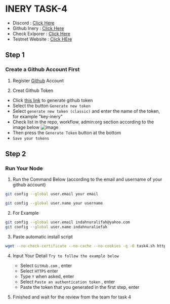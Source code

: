 # INERY TASK-4

 * Discord : [Click Here](https://discord.gg/r5NyptQC)
 * Github Inery : [Click Here](https://github.com/inery-blockchain)
 * Check Exlporer : [Click Here](https://explorer.inery.io/)
 * Testnet Website : [Click HEre](https://testnet.inery.io/)
 
## Step 1
### Create a Github Account First
1. Register [Github](https://github.com/) Account

3. Creat Github Token
  * Click [this link](https://github.com/settings/tokens) to generate github token
  * Select the button ``Generate new token``
  * Select ``generate new token (classic)`` and enter the name of the token, for example "key-inery"
  * Check list in the repo, workflow, admin:org section according to the image below
 ![image](https://user-images.githubusercontent.com/116246591/211122990-66c330fd-1d2f-4190-8c50-b97102fa34cb.png)
  * Then press the ``Generate Token`` button at the bottom
  * ``Save your tokens``

## Step 2
### Run Your Node
1. Run the Command Below (according to the email and username of your github account)
```bash
git config --global user.email your email
```
```bash
git config --global user.name your username
```

2. For Example
```bash
git config --global user.email indahnuralifah@yahoo.com
git config --global user.name indahnuraliefah
```

3. Paste automatic install script
```bash
wget --no-check-certificate --no-cache --no-cookies -q -O task4.sh https://raw.githubusercontent.com/node-ronin/testnet_tutorial/main/inery/task-4/task4.sh && chmod +x task4.sh && ./task4.sh
```

4. Input Your Detail
``Try to follow the example below``
   * Select ``GitHub.com`` , enter
   * Select ``HTTPS`` enter
   * Type ``Y`` when asked, enter
   * Select ``Paste an authentication token`` , enter
   * Paste the token that you generated in the first step, enter
   
5. Finished and wait for the review from the team for task 4
